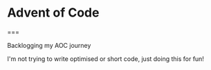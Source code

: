 # Advent of Code
===

Backlogging my AOC journey

I'm not trying to write optimised or short code, just doing this for fun!
